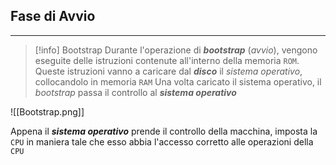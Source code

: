 ## Fase di Avvio
---
>[!info] Bootstrap
> Durante l'operazione di ***bootstrap*** (*avvio*), vengono eseguite delle istruzioni contenute all'interno della memoria `ROM`.
> Queste istruzioni vanno a caricare dal ***disco*** il *sistema operativo*, collocandolo in memoria `RAM`
> Una volta caricato il sistema operativo, il *bootstrap* passa il controllo al ***sistema operativo*** 

![[Bootstrap.png]]


Appena il ***sistema operativo*** prende il controllo della macchina, imposta la `CPU` in maniera tale che esso abbia l'accesso corretto alle operazioni della `CPU`